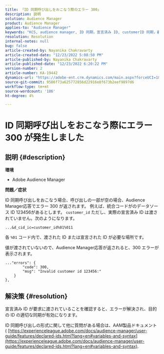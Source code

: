 ```yaml
---
title: 「ID 同期呼び出しをおこなう際のエラー 300」
description: 説明
solution: Audience Manager
product: Audience Manager
applies-to: "Audience Manager"
keywords: "KCS, audience manager, ID 同期，宣言済み ID, customerID 同期，顧客 ID，オンライン同期"
resolution: Resolution
internal-notes: null
bug: false
article-created-by: Nayanika Chakravarty
article-created-date: "12/23/2022 5:08:50 PM"
article-published-by: Nayanika Chakravarty
article-published-date: "12/23/2022 6:20:22 PM"
version-number: 2
article-number: KA-19442
dynamics-url: "https://adobe-ent.crm.dynamics.com/main.aspx?forceUCI=1&pagetype=entityrecord&etn=knowledgearticle&id=a6619c72-e482-ed11-81ac-6045bd006079"
source-git-commit: 9586f73a625772856d22916e8f673b2eef9897d6
workflow-type: tm+mt
source-wordcount: '186'
ht-degree: 4%

---
```


# ID 同期呼び出しをおこなう際にエラー 300 が発生しました

## 説明 {#description}


<b>環境</b>

- Adobe Audience Manager

<b>問題／症状</b>

ID 同期呼び出しをおこなう場合、呼び出しの一部が空の場合、Audience Manager応答でエラー 300 が返されます。 例えば、統合コードがのデータソース ID 123456があるとします。 `customer_id` ただし、実際の宣言済み ID は渡されていません。次のようになります。

`...&d_cid_ic=customer_id%01%011`

各 `%01` コード内で、渡された ID または宣言された ID が必要な場所です。

値が渡されていないので、Audience Manager応答が返されると、300 エラーが表示されます。




```
..."errors": {
        "code": 300,
        "msg": "Invalid customer id 123456:"
    }
},
```





## 解決策 {#resolution}


宣言済み ID が要求に渡されていることを確認すると、エラーが解決され、目的の ID の適切な同期が有効になります。

ID 同期呼び出しの形式に関して他に質問がある場合は、AAM製品ドキュメント ( [https://experienceleague.adobe.com/docs/audience-manager/user-guide/features/declared-ids.html?lang=en#variables-and-syntax](https://experienceleague.adobe.com/docs/audience-manager/user-guide/features/declared-ids.html?lang=en#variables-and-syntax).
